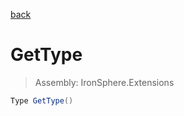 ﻿

[back](/IronSphere.Extensions/types/WeekOfYearStandard)

# GetType

> Assembly: IronSphere.Extensions

```csharp
Type GetType()
```



 